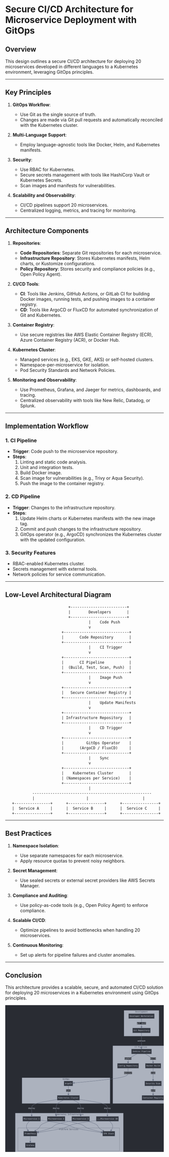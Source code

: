 # Secure CI/CD Architecture for Microservice Deployment with GitOps

## Overview
This design outlines a secure CI/CD architecture for deploying 20 microservices developed in different languages to a Kubernetes environment, leveraging GitOps principles.

---

## Key Principles
1. **GitOps Workflow**:
   - Use Git as the single source of truth.
   - Changes are made via Git pull requests and automatically reconciled with the Kubernetes cluster.

2. **Multi-Language Support**:
   - Employ language-agnostic tools like Docker, Helm, and Kubernetes manifests.

3. **Security**:
   - Use RBAC for Kubernetes.
   - Secure secrets management with tools like HashiCorp Vault or Kubernetes Secrets.
   - Scan images and manifests for vulnerabilities.

4. **Scalability and Observability**:
   - CI/CD pipelines support 20 microservices.
   - Centralized logging, metrics, and tracing for monitoring.

---

## Architecture Components
1. **Repositories**:
   - **Code Repositories**: Separate Git repositories for each microservice.
   - **Infrastructure Repository**: Stores Kubernetes manifests, Helm charts, or Kustomize configurations.
   - **Policy Repository**: Stores security and compliance policies (e.g., Open Policy Agent).

2. **CI/CD Tools**:
   - **CI**: Tools like Jenkins, GitHub Actions, or GitLab CI for building Docker images, running tests, and pushing images to a container registry.
   - **CD**: Tools like ArgoCD or FluxCD for automated synchronization of Git and Kubernetes.

3. **Container Registry**:
   - Use secure registries like AWS Elastic Container Registry (ECR), Azure Container Registry (ACR), or Docker Hub.

4. **Kubernetes Cluster**:
   - Managed services (e.g., EKS, GKE, AKS) or self-hosted clusters.
   - Namespace-per-microservice for isolation.
   - Pod Security Standards and Network Policies.

5. **Monitoring and Observability**:
   - Use Prometheus, Grafana, and Jaeger for metrics, dashboards, and tracing.
   - Centralized observability with tools like New Relic, Datadog, or Splunk.

---

## Implementation Workflow

### 1. CI Pipeline
- **Trigger**: Code push to the microservice repository.
- **Steps**:
  1. Linting and static code analysis.
  2. Unit and integration tests.
  3. Build Docker image.
  4. Scan image for vulnerabilities (e.g., Trivy or Aqua Security).
  5. Push the image to the container registry.

### 2. CD Pipeline
- **Trigger**: Changes to the infrastructure repository.
- **Steps**:
  1. Update Helm charts or Kubernetes manifests with the new image tag.
  2. Commit and push changes to the infrastructure repository.
  3. GitOps operator (e.g., ArgoCD) synchronizes the Kubernetes cluster with the updated configuration.

### 3. Security Features
- RBAC-enabled Kubernetes cluster.
- Secrets management with external tools.
- Network policies for service communication.

---

## Low-Level Architectural Diagram

```plaintext
                            +-------------------------+
                            |        Developers       |
                            +-------------------------+
                                     |    Code Push
                                     v
                         +-----------------------------+
                         |       Code Repository       |
                         +-----------------------------+
                                     |    CI Trigger
                                     v
                         +-----------------------------+
                         |       CI Pipeline           |
                         |  (Build, Test, Scan, Push)  |
                         +-----------------------------+
                                     |    Image Push
                                     v
                         +-----------------------------+
                         |   Secure Container Registry |
                         +-----------------------------+
                                     |    Update Manifests
                                     v
                         +-----------------------------+
                         | Infrastructure Repository   |
                         +-----------------------------+
                                     |    CD Trigger
                                     v
                         +-----------------------------+
                         |          GitOps Operator    |
                         |       (ArgoCD / FluxCD)     |
                         +-----------------------------+
                                     |    Sync
                                     v
                         +-----------------------------+
                         |    Kubernetes Cluster       |
                         | (Namespaces per Service)    |
                         +-----------------------------+
                                     |
            -----------------------------------------------------
            |                       |                        |
   +----------------+      +----------------+      +----------------+
   |  Service A     |      |  Service B     |      |  Service C     |
   +----------------+      +----------------+      +----------------+
```

---

## Best Practices
1. **Namespace Isolation**:
   - Use separate namespaces for each microservice.
   - Apply resource quotas to prevent noisy neighbors.

2. **Secret Management**:
   - Use sealed secrets or external secret providers like AWS Secrets Manager.

3. **Compliance and Auditing**:
   - Use policy-as-code tools (e.g., Open Policy Agent) to enforce compliance.

4. **Scalable CI/CD**:
   - Optimize pipelines to avoid bottlenecks when handling 20 microservices.

5. **Continuous Monitoring**:
   - Set up alerts for pipeline failures and cluster anomalies.

---

## Conclusion
This architecture provides a scalable, secure, and automated CI/CD solution for deploying 20 microservices in a Kubernetes environment using GitOps principles.

![Architecture Diagram](/docs/architecture/10%20Microservices%20.png "GitOps Architecture")

